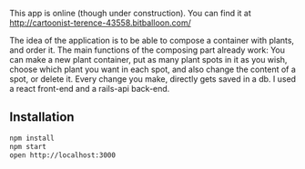 This app is online (though under construction). You can find it at http://cartoonist-terence-43558.bitballoon.com/

The idea of the application is to be able to compose a container with plants, and order it.
The main functions of the composing part already work:
You can make a new plant container, put as many plant spots in it as you wish, choose which plant you want in each spot, and also change the content of a spot, or delete it.
Every change you make, directly gets saved in a db.
I used a react front-end and a rails-api back-end.


## Installation

```bash
npm install
npm start
open http://localhost:3000
```
